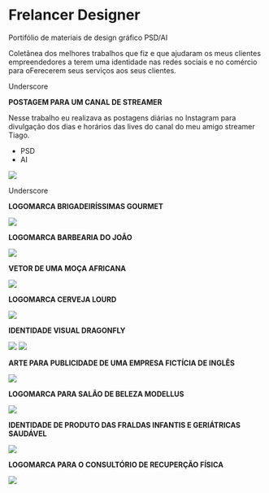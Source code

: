 # Frelancer Designer 
Portifólio de materiais de design gráfico PSD/AI

Coletânea dos melhores trabalhos que fiz e que ajudaram os meus clientes empreendedores a terem uma identidade nas redes sociais e no comércio para oFerecerem seus serviços aos seus clientes.

Underscore

**POSTAGEM PARA UM CANAL DE STREAMER**

Nesse trabalho eu realizava as postagens diárias no Instagram para divulgação dos dias e horários das lives do canal do meu amigo streamer Tiago.

 - PSD 
 - AI

![](https://mir-s3-cdn-cf.behance.net/project_modules/max_1200/dbb81279255317.5cbdfdd8565d3.png)

Underscore

**LOGOMARCA BRIGADEIRÍSSIMAS GOURMET**


![](https://mir-s3-cdn-cf.behance.net/project_modules/fs/6f5bf671023407.5bf8385fe1168.png)

**LOGOMARCA BARBEARIA DO JOÃO**

![](https://mir-s3-cdn-cf.behance.net/project_modules/fs/6d5ee471023407.5bf8385fe2e80.png)

**VETOR DE UMA MOÇA AFRICANA**

![](https://mir-s3-cdn-cf.behance.net/project_modules/fs/d71d6971023407.5bf8385fe7a11.png)

**LOGOMARCA CERVEJA LOURD**

![](https://mir-s3-cdn-cf.behance.net/project_modules/fs/6078a371023407.5bf8385fe89b4.png)

**IDENTIDADE VISUAL DRAGONFLY**

![](https://mir-s3-cdn-cf.behance.net/project_modules/fs/c1c26471023407.5bf8385fe1ddb.png)
![](https://mir-s3-cdn-cf.behance.net/project_modules/fs/fc4d3771023407.5bf8385fe5ae0.png)

**ARTE PARA PUBLICIDADE DE UMA EMPRESA FICTÍCIA DE INGLÊS**

![](https://mir-s3-cdn-cf.behance.net/project_modules/fs/0b895571023407.5bf8385fea64e.png)

**LOGOMARCA PARA SALÃO DE BELEZA MODELLUS**

![](https://mir-s3-cdn-cf.behance.net/project_modules/max_1200/cf1f7071023407.5bf8385fe4bdb.png)

**IDENTIDADE DE PRODUTO DAS FRALDAS INFANTIS E GERIÁTRICAS SAUDÁVEL**

![](https://mir-s3-cdn-cf.behance.net/project_modules/fs/37ec6571023407.5bf8385fe97ca.png)

**LOGOMARCA PARA O CONSULTÓRIO DE RECUPERÇÃO FÍSICA**

![](https://mir-s3-cdn-cf.behance.net/project_modules/disp/376c9c71023407.5bf8385fdea88.png)



